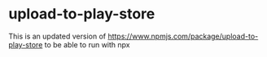 # upload-to-play-store


This is an updated version of https://www.npmjs.com/package/upload-to-play-store to be able to run with npx
